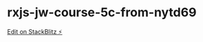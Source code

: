 # rxjs-jw-course-5c-from-nytd69

[Edit on StackBlitz ⚡️](https://stackblitz.com/edit/rxjs-jw-course-5c-from-nytd69)